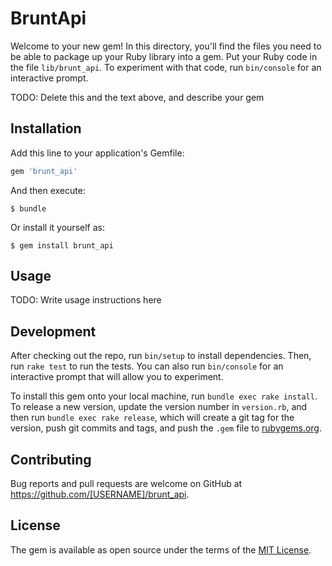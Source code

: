 # BruntApi

Welcome to your new gem! In this directory, you'll find the files you need to be able to package up your Ruby library into a gem. Put your Ruby code in the file `lib/brunt_api`. To experiment with that code, run `bin/console` for an interactive prompt.

TODO: Delete this and the text above, and describe your gem

## Installation

Add this line to your application's Gemfile:

```ruby
gem 'brunt_api'
```

And then execute:

    $ bundle

Or install it yourself as:

    $ gem install brunt_api

## Usage

TODO: Write usage instructions here

## Development

After checking out the repo, run `bin/setup` to install dependencies. Then, run `rake test` to run the tests. You can also run `bin/console` for an interactive prompt that will allow you to experiment.

To install this gem onto your local machine, run `bundle exec rake install`. To release a new version, update the version number in `version.rb`, and then run `bundle exec rake release`, which will create a git tag for the version, push git commits and tags, and push the `.gem` file to [rubygems.org](https://rubygems.org).

## Contributing

Bug reports and pull requests are welcome on GitHub at https://github.com/[USERNAME]/brunt_api.

## License

The gem is available as open source under the terms of the [MIT License](https://opensource.org/licenses/MIT).
